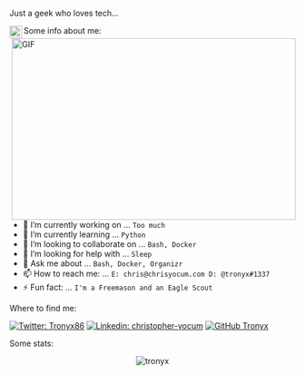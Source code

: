Just a geek who loves tech...

<a href="https://www.linkedin.com/in/christopher-yocum/">
  <img align="left" alt="Tronyx's LinkedIN" width="22px" src="https://raw.githubusercontent.com/peterthehan/peterthehan/master/assets/linkedin.svg" />
</a>

<img align="right" alt="GIF" src="https://github.com/abhisheknaiidu/abhisheknaiidu/blob/master/code.gif?raw=true" width="500" height="320" />

Some info about me:

- 🔭 I’m currently working on ... `Too much`
- 🌱 I’m currently learning ... `Python`
- 👯 I’m looking to collaborate on ... `Bash, Docker`
- 🤔 I’m looking for help with ... `Sleep`
- 💬 Ask me about ... `Bash, Docker, Organizr`
- 📫 How to reach me: ... `E: chris@chrisyocum.com D: @tronyx#1337`
- ⚡ Fun fact: ... `I'm a Freemason and an Eagle Scout`

Where to find me:

[![Twitter: Tronyx86](https://img.shields.io/twitter/follow/Tronyx86?style=social)](https://twitter.com/Tronyx86)
[![Linkedin: christopher-yocum](https://img.shields.io/badge/-christopher-yocum-blue?style=flat-square&logo=Linkedin&logoColor=white&link=https://www.linkedin.com/in/christopher-yocum/)](https://www.linkedin.com/in/christopher-yocum/)
[![GitHub Tronyx](https://img.shields.io/github/followers/tronyx?label=follow&style=social)](https://github.com/tronyx)

Some stats:

<p align="center"> <img src="https://github-readme-stats.vercel.app/api?username=tronyx&count_private=true&show_icons=true&theme=nightowl" alt="tronyx" />
